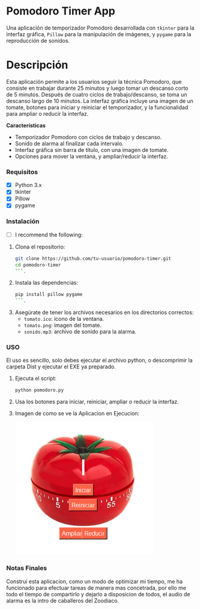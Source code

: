 # Pomodoro Timer App
Una aplicación de temporizador Pomodoro desarrollada con `tkinter` para la interfaz gráfica, `Pillow` para la manipulación de imágenes, y `pygame` para la reproducción de sonidos.
# Descripción

Esta aplicación permite a los usuarios seguir la técnica Pomodoro, que consiste en trabajar durante 25 minutos y luego tomar un descanso corto de 5 minutos. Después de cuatro ciclos de trabajo/descanso, se toma un descanso largo de 10 minutos. La interfaz gráfica incluye una imagen de un tomate, botones para iniciar y reiniciar el temporizador, y la funcionalidad para ampliar o reducir la interfaz.

<b>Características</b>
* Temporizador Pomodoro con ciclos de trabajo y descanso.
* Sonido de alarma al finalizar cada intervalo.
* Interfaz gráfica sin barra de título, con una imagen de tomate.
* Opciones para mover la ventana, y ampliar/reducir la interfaz.



### Requisitos
- [x] Python 3.x 
- [x] tkinter
- [x] Pillow
- [x] pygame

### Instalación
- [ ] I recommend the following:

1. Clona el repositorio:
    ```bash
    git clone https://github.com/tu-usuario/pomodoro-timer.git
    cd pomodoro-timer
    ```.
2. Instala las dependencias:
    ```bash
    pip install pillow pygame
    ```.
3. Asegúrate de tener los archivos necesarios en los directorios correctos:
   - `tomato.ico`: ícono de la ventana.
   - `tomato.png`: imagen del tomate.
   - `sonido.mp3`: archivo de sonido para la alarma.

### USO
El uso es sencillo, solo debes ejecutar el archivo python, o descomprimir la carpeta Dist y ejecutar el EXE ya preparado.

1. Ejecuta el script:
    ```bash
    python pomodoro.py
    ```
2. Usa los botones para iniciar, reiniciar, ampliar o reducir la interfaz.
3. Imagen de como se ve la Aplicacion en Ejecucion:
   
   ![Tomato Timer](/Captura.PNG)
   

### Notas Finales

Construi esta aplicacion, como un modo de optimizar mi tiempo, me ha funcionado para efectuar tareas de manera mas concetrada, por ello me todo el tiempo de compartirlo y dejarlo a disposicion de todos, el audio de alarma es la intro de caballeros del Zoodiaco.

